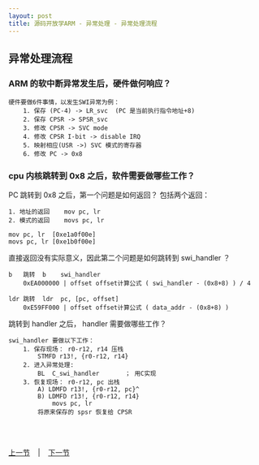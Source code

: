 ```yaml
---
layout: post
title: 源码开放学ARM - 异常处理 - 异常处理流程
---
```


## 异常处理流程
### ARM 的软中断异常发生后，硬件做何响应？
	硬件要做6件事情，以发生SWI异常为例：
		1. 保存 (PC-4) -> LR_svc	(PC 是当前执行指令地址+8)
		2. 保存 CPSR -> SPSR_svc
		3. 修改 CPSR -> SVC mode
		4. 修改 CPSR I-bit -> disable IRQ
		5. 映射相应(USR ->) SVC 模式的寄存器
		6. 修改 PC -> 0x8
		
### cpu 内核跳转到 0x8 之后，软件需要做哪些工作？

PC 跳转到 0x8 之后，第一个问题是如何返回？ 包括两个返回：	
	
	1. 地址的返回 	mov pc, lr
	2. 模式的返回	movs pc, lr
	
	mov pc, lr	[0xe1a0f00e]   
	movs pc, lr	[0xe1b0f00e]   

直接返回没有实际意义，因此第二个问题是如何跳转到 swi_handler ？

	b   跳转	b    swi_handler	
		0xEA000000 | offset	offset计算公式 ( swi_handler - (0x8+8) ) / 4
		
	ldr 跳转	ldr  pc, [pc, offset]
		0xE59FF000 | offset	offset计算公式 ( data_addr - (0x8+8) ) 

跳转到 handler 之后， handler 需要做哪些工作？

	swi_handler 要做以下工作：
		1. 保存现场： r0-r12, r14 压栈
			STMFD r13!, {r0-r12, r14}
		2. 进入异常处理: 
			BL	C_swi_handler		； 用C实现
		3. 恢复现场： r0-r12, pc 出栈
			A) LDMFD r13!, {r0-r12, pc}^
			B) LDMFD r13!, {r0-r12, r14}
				movs pc, lr	
			将原来保存的 spsr 恢复给 CPSR

<br> <br> 
<div> <a href="chp8-2.html">上一节</a> &nbsp;&nbsp; | &nbsp;&nbsp; <a href="chp8-4.html">下一节</a> </div> <br> <br>